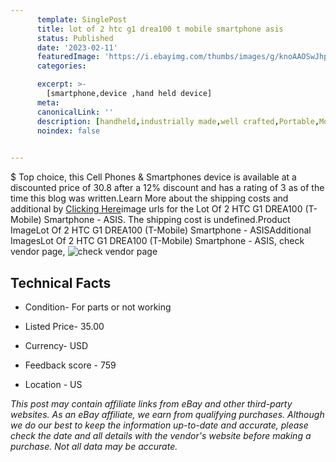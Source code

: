```yaml
---
      template: SinglePost
      title: lot of 2 htc g1 drea100 t mobile smartphone asis
      status: Published
      date: '2023-02-11'
      featuredImage: 'https://i.ebayimg.com/thumbs/images/g/knoAAOSwJhpjcCHt/s-l225.jpg'
      categories: 

      excerpt: >-
        [smartphone,device ,hand held device]
      meta:
      canonicalLink: ''
      description: [handheld,industrially made,well crafted,Portable,Mobile,Compact,Convenient,Lightweight,Maneuverable,Man-portable,Miniature,Carriable,Hand-held,Light,Holdable,Transportable,Mobile device,Pocket-sized,On-the-go,Wireless,Cordless,Compact size,Convenient size, smartphone,device ,hand held device]
      noindex: false

        
---
```

$
    Top choice, this Cell Phones & Smartphones device is available at a discounted price of 30.8 after a 12% discount and has a rating of 3 as of the time this blog was written.Learn More about the shipping costs and additional by [Clicking Here](https://www.ebay.com/itm/334626102695?hash=item4de9451da7%3Ag%3AknoAAOSwJhpjcCHt&mkevt=1&mkcid=1&mkrid=711-53200-19255-0&campid=%253CePNCampaignId%253E&customid=%253CreferenceId%253E&toolid=10049)image urls for the Lot Of 2 HTC G1 DREA100 (T-Mobile) Smartphone - ASIS. The shipping cost is undefined.Product ImageLot Of 2 HTC G1 DREA100 (T-Mobile) Smartphone - ASISAdditional ImagesLot Of 2 HTC G1 DREA100 (T-Mobile) Smartphone - ASIS, check vendor page, ![check vendor page](https://origin-galleryplus.ebayimg.com/ws/web/334626102695_2_0_1/225x225.jpg,https://origin-galleryplus.ebayimg.com/ws/web/334626102695_3_0_1/225x225.jpg,https://origin-galleryplus.ebayimg.com/ws/web/334626102695_4_0_1/225x225.jpg,https://origin-galleryplus.ebayimg.com/ws/web/334626102695_5_0_1/225x225.jpg,https://origin-galleryplus.ebayimg.com/ws/web/334626102695_6_0_1/225x225.jpg,https://origin-galleryplus.ebayimg.com/ws/web/334626102695_7_0_1/225x225.jpg,https://origin-galleryplus.ebayimg.com/ws/web/334626102695_8_0_1/225x225.jpg,https://origin-galleryplus.ebayimg.com/ws/web/334626102695_9_0_1/225x225.jpg)
    
    

 ## Technical Facts 



     
      

 - Condition- For parts or not working 


      

 - Listed Price- 35.00 


      

 - Currency- USD 


      

 - Feedback score - 759 


      

 - Location - US 


      
      

 *_This post may contain affiliate links from eBay and other third-party websites. As an eBay affiliate, we earn from qualifying purchases. Although we do our best to keep the information up-to-date and accurate, please check the date and all details with the vendor's website before making a purchase. Not all data may be accurate._*



    
    
    
    
    